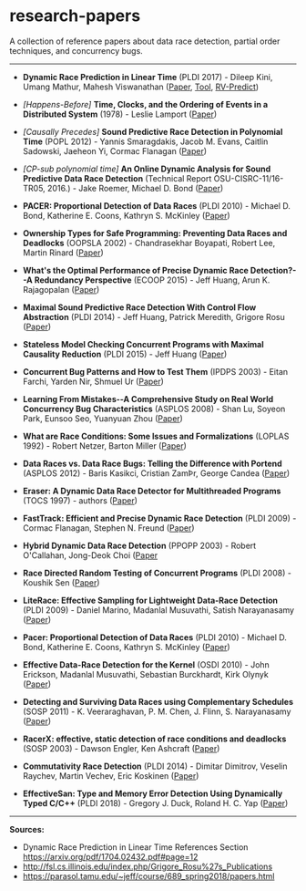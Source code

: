 # research-papers
A collection of reference papers about data race detection, partial order techniques, and concurrency bugs.

---

- **Dynamic Race Prediction in Linear Time** (PLDI 2017) - Dileep Kini, Umang Mathur, Mahesh Viswanathan ([Paper](https://arxiv.org/pdf/1704.02432.pdf), [Tool](https://github.com/umangm/rapid), [RV-Predict](https://runtimeverification.com/predict/))

- *[Happens-Before]* **Time, Clocks, and the Ordering of Events in a Distributed System** (1978) - Leslie Lamport ([Paper](https://lamport.azurewebsites.net/pubs/time-clocks.pdf))

- *[Causally Precedes]* **Sound Predictive Race Detection in Polynomial Time** (POPL 2012) - Yannis Smaragdakis, Jacob M. Evans, Caitlin Sadowski, Jaeheon Yi, Cormac Flanagan ([Paper](https://users.soe.ucsc.edu/~cormac/papers/popl12a.pdf))

- *[CP-sub polynomial time]* **An Online Dynamic Analysis for Sound Predictive Data Race Detection** (Technical Report
OSU-CISRC-11/16-TR05, 2016.) - Jake Roemer, Michael D. Bond ([Paper](http://web.cse.ohio-state.edu/~bond.213/raptor-tr.pdf))

- **PACER: Proportional Detection of Data Races** (PLDI 2010) - Michael D. Bond, Katherine E. Coons, Kathryn S. McKinley ([Paper](http://www.cs.utexas.edu/users/mckinley/papers/pacer-pldi-2010.pdf))

- **Ownership Types for Safe Programming: Preventing Data Races and Deadlocks** (OOPSLA 2002) - Chandrasekhar Boyapati, Robert Lee, Martin Rinard ([Paper](https://web.eecs.umich.edu/~bchandra/publications/oopsla02.pdf))

- **What's the Optimal Performance of Precise Dynamic Race Detection?--A Redundancy Perspective** (ECOOP 2015) - Jeff Huang, Arun K. Rajagopalan ([Paper](https://parasol.tamu.edu/~jeff/academic/rex.pdf))

- **Maximal Sound Predictive Race Detection With Control Flow Abstraction** (PLDI 2014) - Jeff Huang, Patrick Meredith, Grigore Rosu ([Paper]())

- **Stateless Model Checking Concurrent Programs with Maximal Causality Reduction** (PLDI 2015) - Jeff Huang ([Paper](https://parasol.tamu.edu/~jeff/academic/mcr.pdf))

- **Concurrent Bug Patterns and How to Test Them** (IPDPS 2003) - Eitan Farchi, Yarden Nir, Shmuel Ur ([Paper](https://ieeexplore.ieee.org/document/1213511))

- **Learning From Mistakes--A Comprehensive Study on Real World Concurrency Bug Characteristics** (ASPLOS 2008) - Shan Lu, Soyeon Park, Eunsoo Seo, Yuanyuan Zhou ([Paper](https://www.cs.columbia.edu/~junfeng/09fa-e6998/papers/concurrency-bugs.pdf))

- **What are Race Conditions: Some Issues and Formalizations** (LOPLAS 1992) - Robert Netzer, Barton Miller ([Paper](https://www.researchgate.net/publication/2346369_What_are_Race_Conditions_-_Some_Issues_and_Formalizations))

- **Data Races vs. Data Race Bugs: Telling the Difference with Portend** (ASPLOS 2012) - Baris Kasikci, Cristian ZamÞr, George Candea ([Paper](http://dslab.epfl.ch/pubs/portend.pdf))

- **Eraser: A Dynamic Data Race Detector for Multithreaded Programs** (TOCS 1997) - authors ([Paper](http://www.cs.washington.edu/homes/tom/pubs/eraser.pdf))

- **FastTrack: Efficient and Precise Dynamic Race Detection** (PLDI 2009) - Cormac Flanagan, Stephen N. Freund ([Paper](http://slang.soe.ucsc.edu/cormac/papers/pldi09.pdf))

- **Hybrid Dynamic Data Race Detection** (PPOPP 2003) - Robert O'Callahan, Jong-Deok Choi ([Paper](http://web5.cs.columbia.edu/~junfeng/09fa-e6998/papers/hybrid.pdf)

- **Race Directed Random Testing of Concurrent Programs** (PLDI 2008) - Koushik Sen ([Paper](http://dl.acm.org/citation.cfm?id=1375584))

- **LiteRace: Effective Sampling for Lightweight Data-Race Detection** (PLDI 2009) - Daniel Marino, Madanlal Musuvathi, Satish Narayanasamy ([Paper](http://www.cs.columbia.edu/~junfeng/reliable-software/papers/literace.pdf))

- **Pacer: Proportional Detection of Data Races** (PLDI 2010) - Michael D. Bond, Katherine E. Coons, Kathryn S. McKinley ([Paper](http://www.cse.ohio-state.edu/~mikebond/pacer-pldi-2010.pdf))

- **Effective Data-Race Detection for the Kernel** (OSDI 2010) - John Erickson, Madanlal Musuvathi, Sebastian Burckhardt, Kirk Olynyk ([Paper](http://research.microsoft.com/pubs/139266/DataCollider%20-%20OSDI2010.pdf))

- **Detecting and Surviving Data Races using Complementary Schedules** (SOSP 2011) - K. Veeraraghavan, P. M. Chen, J. Flinn, S. Narayanasamy ([Paper](http://web.eecs.umich.edu/~nsatish/papers/SOSP-11-Frost.pdf))

- **RacerX: effective, static detection of race conditions and deadlocks** (SOSP 2003) - Dawson Engler, Ken Ashcraft ([Paper](https://web.stanford.edu/~engler/racerx-sosp03.pdf))

- **Commutativity Race Detection** (PLDI 2014) - Dimitar Dimitrov, Veselin Raychev, Martin Vechev, Eric Koskinen ([Paper](http://www.srl.inf.ethz.ch/papers/pldi14-commutativity.pdf))

- **EffectiveSan: Type and Memory Error Detection Using Dynamically Typed C/C++** (PLDI 2018) - Gregory J. Duck, Roland H. C. Yap ([Paper](https://arxiv.org/pdf/1710.06125.pdf))

---

**Sources:**
- Dynamic Race Prediction in Linear Time References Section https://arxiv.org/pdf/1704.02432.pdf#page=12
- http://fsl.cs.illinois.edu/index.php/Grigore_Rosu%27s_Publications
- https://parasol.tamu.edu/~jeff/course/689_spring2018/papers.html
